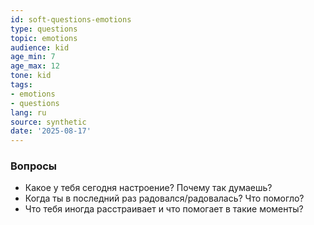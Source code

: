 ```yaml
---
id: soft-questions-emotions
type: questions
topic: emotions
audience: kid
age_min: 7
age_max: 12
tone: kid
tags:
- emotions
- questions
lang: ru
source: synthetic
date: '2025-08-17'
---
```

### Вопросы
- Какое у тебя сегодня настроение? Почему так думаешь?
- Когда ты в последний раз радовался/радовалась? Что помогло?
- Что тебя иногда расстраивает и что помогает в такие моменты?
